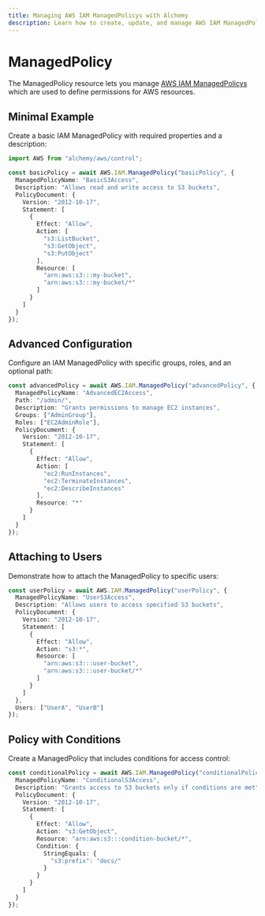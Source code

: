 ```yaml
---
title: Managing AWS IAM ManagedPolicys with Alchemy
description: Learn how to create, update, and manage AWS IAM ManagedPolicys using Alchemy Cloud Control.
---
```


# ManagedPolicy

The ManagedPolicy resource lets you manage [AWS IAM ManagedPolicys](https://docs.aws.amazon.com/iam/latest/userguide/) which are used to define permissions for AWS resources.

## Minimal Example

Create a basic IAM ManagedPolicy with required properties and a description:

```ts
import AWS from "alchemy/aws/control";

const basicPolicy = await AWS.IAM.ManagedPolicy("basicPolicy", {
  ManagedPolicyName: "BasicS3Access",
  Description: "Allows read and write access to S3 buckets",
  PolicyDocument: {
    Version: "2012-10-17",
    Statement: [
      {
        Effect: "Allow",
        Action: [
          "s3:ListBucket",
          "s3:GetObject",
          "s3:PutObject"
        ],
        Resource: [
          "arn:aws:s3:::my-bucket",
          "arn:aws:s3:::my-bucket/*"
        ]
      }
    ]
  }
});
```

## Advanced Configuration

Configure an IAM ManagedPolicy with specific groups, roles, and an optional path:

```ts
const advancedPolicy = await AWS.IAM.ManagedPolicy("advancedPolicy", {
  ManagedPolicyName: "AdvancedEC2Access",
  Path: "/admin/",
  Description: "Grants permissions to manage EC2 instances",
  Groups: ["AdminGroup"],
  Roles: ["EC2AdminRole"],
  PolicyDocument: {
    Version: "2012-10-17",
    Statement: [
      {
        Effect: "Allow",
        Action: [
          "ec2:RunInstances",
          "ec2:TerminateInstances",
          "ec2:DescribeInstances"
        ],
        Resource: "*"
      }
    ]
  }
});
```

## Attaching to Users

Demonstrate how to attach the ManagedPolicy to specific users:

```ts
const userPolicy = await AWS.IAM.ManagedPolicy("userPolicy", {
  ManagedPolicyName: "UserS3Access",
  Description: "Allows users to access specified S3 buckets",
  PolicyDocument: {
    Version: "2012-10-17",
    Statement: [
      {
        Effect: "Allow",
        Action: "s3:*",
        Resource: [
          "arn:aws:s3:::user-bucket",
          "arn:aws:s3:::user-bucket/*"
        ]
      }
    ]
  },
  Users: ["UserA", "UserB"]
});
```

## Policy with Conditions

Create a ManagedPolicy that includes conditions for access control:

```ts
const conditionalPolicy = await AWS.IAM.ManagedPolicy("conditionalPolicy", {
  ManagedPolicyName: "ConditionalS3Access",
  Description: "Grants access to S3 buckets only if conditions are met",
  PolicyDocument: {
    Version: "2012-10-17",
    Statement: [
      {
        Effect: "Allow",
        Action: "s3:GetObject",
        Resource: "arn:aws:s3:::condition-bucket/*",
        Condition: {
          StringEquals: {
            "s3:prefix": "docs/"
          }
        }
      }
    ]
  }
});
```
